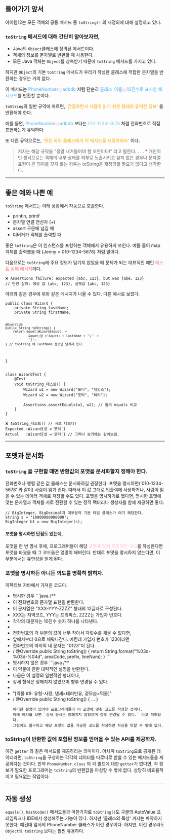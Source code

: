 <h2 id="들어가기-앞서">들어가기 앞서</h2>
<p>아이템12는 모든 객체의 공통 메서드 중 <code>toString()</code> 의 재정의에 대해 설명하고 있다.</p>
<h3 id="tostring-메서드에-대해-간단히-알아보자면"><code>toString</code> 메서드에 대해 간단히 알아보자면,</h3>
<ul>
<li>Java의 <code>Object</code>클래스에 정의된 메서드이다.</li>
<li>객체의 정보를 문자열로 반환할 때 사용한다.</li>
<li>모든 Java 객체는 <code>Object</code>를 상속받기 때문에 <code>toString</code> 메서드를 가지고 있다.</li>
</ul>
<p>하지만 <code>Object</code>의 기본 <code>toString</code> 메서드가 우리가 작성한 클래스에 적합한 문자열을 반환하는 경우는 거의 없다.</p>
<p>이 메서드는 <span style="color: #50B4F5;">PhoneNumber<span style="color: pink;">@</span>adbdb</span> 처럼 단순히 <span style="color: #50B4F5;">클래스_이름<span style="color: pink;">@</span>16진수로 표시한 해시코드</span>를 반환할 뿐이다.</p>
<p><code>toString</code>의 일반 규약에 따르면,
<span style="color: orange;"> '간결하면서 사람이 읽기 쉬운 형태의 유익한 정보'</span> 를 반환해야 한다.</p>
<p>예를 들면, <span style="color: #50B4F5;">PhoneNumber<span style="color: pink;">@</span>adbdb</span> 보다는 <span style="color: skyblue;">010-1234-5678</span> 처럼 전화번호로 직접 표현하는게 유익하다.</p>
<p>또 다른 규약으로는,
<span style="color: orange;"> '모든 하위 클래스에서 이 메서드를 재정의하라'</span> 이다.</p>
<blockquote>
<p>저자는 해당 규약을 &quot;정말 새겨들어야 할 조언이다!&quot; 라고 말한다.
. . .
<span style="color: red;">*</span> 개인적인 생각으로는 객체의 내부 상태를 외부로 노출시키고 싶지 않은 경우나 문자열 표현이 큰 의미를 갖지 않는 경우는 toString을 재정의할 필요가 없다고 생각한다.</p>
</blockquote>
<hr />
<h2 id="좋은-예와-나쁜-예">좋은 예와 나쁜 예</h2>
<p><code>toString</code> 메서드는 아래 상황에서 자동으로 호출한다.</p>
<ul>
<li>println, printf</li>
<li>문자열 연결 연산자 (+)</li>
<li>assert 구문에 넘길 때</li>
<li>디버거가 객체를 출력할 때</li>
</ul>
<p>좋은 <code>toString</code>은 이 인스턴스를 포함하는 객체에서 유용하게 쓰인다.
예를 들어 map 객체를 출력했을 때 {Jenny = 010-1234-5678} 처럼 말이다.</p>
<p>다음으로는 <code>toString</code>에 주요 정보가 담기지 않았을 때 문제가 되는 대표적인 예인 <span style="color: #FF6E6E;">테스트 실패 메시지</span>이다.</p>
<pre><code class="language-java">❌ Assertions failure: expected {abc, 123}, but was {abe, 123}
// 단언 실패: 예상 값 {abc, 123}, 실젯값 {abc, 123}</code></pre>
<p>아래와 같은 경우에 위와 같은 메시지가 나올 수 있다.
다른 예시로 보겠다.</p>
<pre><code class="language-java">public class Wizard {
    private String lastName;
    private String firstName;

    @Override
    public String toString() {
        return &quot;Wizard{&quot; +
                &quot;성 ='&quot; + lastName + '\'' +
                '}';
    } // toString 에 lastName 정보만 담겨져 있다.
}</code></pre>
<pre><code class="language-java">class WizardTest {
    @Test
    void toString_테스트() {
        Wizard w1 = new Wizard(&quot;포터&quot;, &quot;제임스&quot;);
        Wizard w2 = new Wizard(&quot;포터&quot;, &quot;해리&quot;);

        Assertions.assertEquals(w1, w2); // 둘의 equals 비교
    }
}</code></pre>
<pre><code class="language-java">❌ toString_테스트() // 서로 다르다!
Expected :Wizard{성 ='포터'}
Actual   :Wizard{성 ='포터'} // 그러나 보기에는 같아보임.</code></pre>
<hr />
<h2 id="포맷과-문서화">포맷과 문서화</h2>
<h3 id="tostring-을-구현할-때면-반환값의-포맷을-문서화할지-정해야-한다"><code>toString</code> 을 구현할 때면 반환값의 포맷을 문서화할지 정해야 한다.</h3>
<p>전화번호나 행렬 같은 값 클래스는 문서화하길 권장한다.
포맷을 명시하면('010-1234-5678' 와 같이) 사람이 읽기 쉽다.
따라서 이 값 그대로 입출력에 사용하거나, 사람이 읽을 수 있는 데이터 객체로 저장할 수도 있다.
포맷을 명시하기로 했다면, 명시한 포맷에 맞는 문자열과 객체를 서로 전환할 수 있는 정적 팩터리나 생성자를 함께 제공하면 좋다.</p>
<pre><code class="language-java">// BigInteger, BigDecimal과 대부분의 기본 타입 클래스가 여기 해당한다.
String s = &quot;10000000000000&quot;;
BigInteger b1 = new BigInteger(s);</code></pre>
<h4 id="포맷을-명시하면-단점도-있는데">포맷을 명시하면 단점도 있는데,</h4>
<p>포맷을 한 번 명시 후에, 프로그래머들이 해당 <span style="color: pink;">포맷에 맞춰 의존적인 코드</span>를 작성한다면
포맷을 바꿨을 때 그 코드들은 엉망이 돼버린다.
반대로 포맷을 명시하지 않는다면, 이 부분에서는 유연성을 얻게 된다.</p>
<h3 id="포맷을-명시하든-아니든-의도를-명확히-밝히자">포맷을 명시하든 아니든 의도를 명확히 밝히자.</h3>
<p>이펙티브 자바에서 가져온 코드다.</p>
<ul>
<li>명시한 경우
```java
/**</li>
<li>이 전화번호의 문자열 표현을 반환한다.</li>
<li>이 문자열은 &quot;XXX-YYY-ZZZZ&quot; 형태의 12글자로 구성된다.</li>
<li>XXX는 지역코드, YYY는 프리픽스, ZZZZ는 가입자 번호다.</li>
<li>각각의 대문자는 10진수 숫자 하나를 나타낸다.</li>
<li></li>
<li>전화번호의 각 부분의 값이 너무 작아서 자릿수를 채울 수 없다면,</li>
<li>앞에서부터 0으로 채워나간다. 예컨데 가입자 번호가 123이라면</li>
<li>전화번호의 마지막 네 문자는 &quot;0123&quot;이 된다.</li>
<li>/
@Override 
public String toString() {
   return String.format(&quot;%03d-%03d-%04d&quot;, areaCode, prefix, lineNum);
}
```</li>
<li>명시하지 않은 경우
```java
/**</li>
<li>이 약물에 관한 대략적인 설명을 반환한다.</li>
<li>다음은 이 설명의 일반적인 형태이나,</li>
<li>상세 형식은 정해지지 않았으며 향후 변경될 수 있다.</li>
<li></li>
<li>&quot;[약물 #9: 유형-사랑, 냄새=테러빈유, 겉모습=먹물]&quot;</li>
<li>/
@Override
public String toString() { ... }<pre><code>이러한 설명이 있어야 프로그래머들이 이 포맷에 맞춰 코드를 작성할 것이다.
아래 예시를 보면 `상세 형식은 정해지지 않았으며 향후 변경될 수 있다.` 라고 적혀있다.
그럼에도 불구하고 해당 포맷의 값을 가공한 코드를 작성하면 자신을 탓할 수 밖에 없다.
</code></pre></li>
</ul>
<h3 id="tostring이-반환한-값에-포함된-정보를-얻어올-수-있는-api를-제공하자">toString이 반환한 값에 포함된 정보를 얻어올 수 있는 API를 제공하자.</h3>
<p>이건 <code>getter</code> 와 같은 메서드를 제공하라는 의미이다.
어차피 <code>toString</code>으로 공개된 데이터라면, <code>toString</code>을 구성하는 각각의 데이터를 따로따로 받을 수 있는 메서드들을 제공하자는 것이다.
만약 <code>PhoneNumber.class</code> 의 각 필드에 대한 <code>getter</code>가 없다면, 
각 정보가 필요한 프로그래머는 <code>toString</code>의 반환값을 파싱할 수 밖에 없다. 상당히 비효율적이고 필요없는 작업이다.</p>
<hr />
<h2 id="자동-생성">자동 생성</h2>
<p><code>equals()</code>, <code>hashCode()</code> 메서드들과 마찬가지로 <code>toString()</code>도 구글의 AutoValue 프레임워크나 IDE에서 생성해주는 기능이 있다. 하지만 '클래스의 특성' 까지는 파악하지 못한다. 예컨대 앞서의 PhoneNumber 클래스가 이런 경우이다. 하지만, 이런 경우라도 <code>Object의 toString</code> 보다는 훨씬 유용하다.</p>